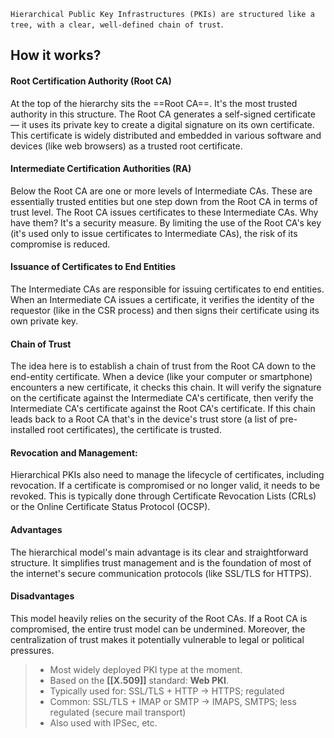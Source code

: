 

`Hierarchical Public Key Infrastructures (PKIs) are structured like a tree, with a clear, well-defined chain of trust`.

## How it works?

#### Root Certification Authority (Root CA)

At the top of the hierarchy sits the ==Root CA==. It's the most trusted authority in this structure. The Root CA generates a self-signed certificate — it uses its private key to create a digital signature on its own certificate. This certificate is widely distributed and embedded in various software and devices (like web browsers) as a trusted root certificate.

#### Intermediate Certification Authorities (RA)

Below the Root CA are one or more levels of Intermediate CAs. These are essentially trusted entities but one step down from the Root CA in terms of trust level. The Root CA issues certificates to these Intermediate CAs. Why have them? It's a security measure. By limiting the use of the Root CA's key (it's used only to issue certificates to Intermediate CAs), the risk of its compromise is reduced.

#### Issuance of Certificates to End Entities

The Intermediate CAs are responsible for issuing certificates to end entities. When an Intermediate CA issues a certificate, it verifies the identity of the requestor (like in the CSR process) and then signs their certificate using its own private key.

#### Chain of Trust

The idea here is to establish a chain of trust from the Root CA down to the end-entity certificate. When a device (like your computer or smartphone) encounters a new certificate, it checks this chain. It will verify the signature on the certificate against the Intermediate CA's certificate, then verify the Intermediate CA's certificate against the Root CA's certificate. If this chain leads back to a Root CA that's in the device's trust store (a list of pre-installed root certificates), the certificate is trusted.

#### Revocation and Management:

Hierarchical PKIs also need to manage the lifecycle of certificates, including revocation. If a certificate is compromised or no longer valid, it needs to be revoked. This is typically done through Certificate Revocation Lists (CRLs) or the Online Certificate Status Protocol (OCSP).

#### Advantages

The hierarchical model's main advantage is its clear and straightforward structure. It simplifies trust management and is the foundation of most of the internet's secure communication protocols (like SSL/TLS for HTTPS).

#### Disadvantages

This model heavily relies on the security of the Root CAs. If a Root CA is compromised, the entire trust model can be undermined. Moreover, the centralization of trust makes it potentially vulnerable to legal or political pressures.



>-  Most widely deployed PKI type at the moment.
> - Based on the **[[X.509]]** standard: **Web PKI**.
> - Typically used for: SSL/TLS + HTTP → HTTPS; regulated
> - Common: SSL/TLS + IMAP or SMTP → IMAPS, SMTPS; less regulated (secure mail transport)
> - Also used with IPSec, etc.